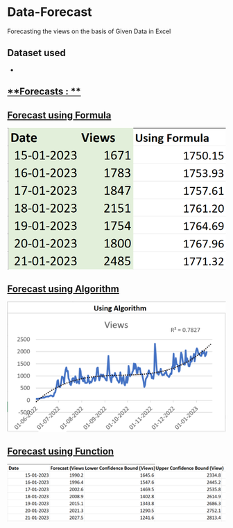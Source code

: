 # Data-Forecast
Forecasting the views on the basis of Given Data in Excel
## **Dataset used**
- <a href="https://github.com/sandeepkumar96674/Data-Forecast/blob/main/Forecasting.xlsx">

## **Forecasts : **
## **Forecast using Formula**

![Alt text of the image](https://github.com/sandeepkumar96674/Data-Forecast/blob/main/Forecast%20Using%20Formula.png)

## **Forecast using Algorithm**

![Alt text of the image](https://github.com/sandeepkumar96674/Data-Forecast/blob/main/Forecast%20Using%20Algorithm.png)

## **Forecast using Function**

![Alt text of the image](https://github.com/sandeepkumar96674/Data-Forecast/blob/main/Forecast%20Using%20Function.png)

